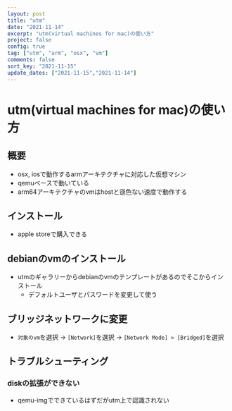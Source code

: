 ```yaml
---
layout: post
title: "utm"
date: "2021-11-14"
excerpt: "utm(virtual machines for mac)の使い方"
project: false
config: true
tag: ["utm", "arm", "osx", "vm"]
comments: false
sort_key: "2021-11-15"
update_dates: ["2021-11-15","2021-11-14"]
---
```


# utm(virtual machines for mac)の使い方

## 概要
 - osx, iosで動作するarmアーキテクチャに対応した仮想マシン
 - qemuベースで動いている
 - arm64アーキテクチャのvmはhostと遜色ない速度で動作する

## インストール
 - apple storeで購入できる

## debianのvmのインストール
 - utmのギャラリーからdebianのvmのテンプレートがあるのでそこからインストール
   - デフォルトユーザとパスワードを変更して使う

## ブリッジネットワークに変更
 - `対象のvm`を選択 -> `[Network]`を選択 -> `[Network Mode] > [Bridged]`を選択

## トラブルシューティング

### diskの拡張ができない
 - qemu-imgでできているはずだがutm上で認識されない
